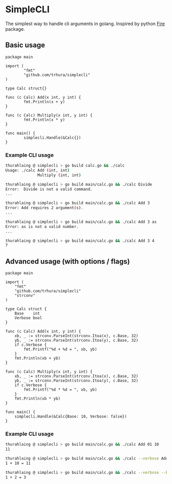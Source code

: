 # SimpleCLI
The simplest way to handle cli arguments in golang. Inspired by python [Fire](https://github.com/google/python-fire) package. 

## Basic usage 

```golang
package main

import (
        "fmt"
        "github.com/trhura/simplecli"
)

type Calc struct{}

func (c Calc) Add(x int, y int) {
        fmt.Println(x + y)
}

func (c Calc) Multiply(x int, y int) {
        fmt.Println(x * y)
}

func main() {
        simplecli.Handle(&Calc{})
}
```

### Example CLI usage

```sh
thurahlaing @ simplecli > go build calc.go && ./calc
Usage: ./calc Add (int, int)
              Multiply (int, int)
```

```sh
thurahlaing @ simplecli > go build main/calc.go && ./calc Divide
Error:  Divide is not a valid command.
...
```

```sh
thurahlaing @ simplecli > go build main/calc.go && ./calc Add 3
Error: Add requires 2 argument(s).
...
```

```sh
thurahlaing @ simplecli > go build main/calc.go && ./calc Add 3 as
Error: as is not a valid number.
...
```

```sh
thurahlaing @ simplecli > go build main/calc.go && ./calc Add 3 4
7
```


## Advanced usage (with options / flags) 

```golang
package main

import (
	"fmt"
	"github.com/trhura/simplecli"
	"strconv"
)

type Calc struct {
	Base    int
	Verbose bool
}

func (c Calc) Add(x int, y int) {
	xb, _ := strconv.ParseInt(strconv.Itoa(x), c.Base, 32)
	yb, _ := strconv.ParseInt(strconv.Itoa(y), c.Base, 32)
	if c.Verbose {
		fmt.Printf("%d + %d = ", xb, yb)
	}
	fmt.Println(xb + yb)
}

func (c Calc) Multiply(x int, y int) {
	xb, _ := strconv.ParseInt(strconv.Itoa(x), c.Base, 32)
	yb, _ := strconv.ParseInt(strconv.Itoa(y), c.Base, 32)
	if c.Verbose {
		fmt.Printf("%d * %d = ", xb, yb)
	}
	fmt.Println(xb * yb)
}

func main() {
	simplecli.Handle(&Calc{Base: 10, Verbose: false})
}
```

### Example CLI usage

```sh
thurahlaing @ simplecli > go build main/calc.go && ./calc Add 01 10
11
```

```sh
thurahlaing @ simplecli > go build main/calc.go && ./calc --verbose Add 01 10
1 + 10 = 11
```

```sh
thurahlaing @ simplecli > go build main/calc.go && ./calc --verbose --base=2 Add 01 10
1 + 2 = 3
```

